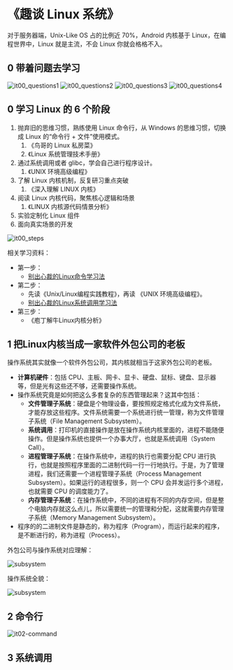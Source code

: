 # 《趣谈 Linux 系统》

对于服务器端，Unix-Like OS 占的比例近 70%，Android 内核基于 Linux，在编程世界中，Linux 就是主流，不会 Linux 你就会格格不入。

## 0 带着问题去学习

![it00_questions1](images/it00_questions1.jfif)
![it00_questions2](images/it00_questions2.jfif)
![it00_questions3](images/it00_questions3.jfif)
![it00_questions4](images/it00_questions4.jfif)

## 0 学习 Linux 的 6 个阶段

1. 抛弃旧的思维习惯，熟练使用 Linux 命令行，从 Windows 的思维习惯，切换成 Linux 的“命令行 + 文件”使用模式。
   1. 《鸟哥的 Linux 私房菜》
   2. 《Linux 系统管理技术手册》
2. 通过系统调用或者 glibc，学会自己进行程序设计。
   1. 《UNIX 环境高级编程》
3. 了解 Linux 内核机制，反复研习重点突破
   1. 《深入理解 LINUX 内核》
4. 阅读 Linux 内核代码，聚焦核心逻辑和场景
   1. 《LINUX 内核源代码情景分析》
5. 实验定制化 Linux 组件
6. 面向真实场景的开发

![it00_steps](images/it00_steps.jfif)

相关学习资料：

- 第一步：
  - [别出心裁的Linux命令学习法](https://www.cnblogs.com/rocedu/p/4902411.html)
- 第二步：
  - 先读《Unix/Linux编程实践教程》，再读 《UNIX 环境高级编程》。
  - [别出心裁的Linux系统调用学习法](https://www.cnblogs.com/rocedu/p/6016880.html)
- 第三步：
  - 《庖丁解牛Linux内核分析》

## 1 把Linux内核当成一家软件外包公司的老板

操作系统其实就像一个软件外包公司，其内核就相当于这家外包公司的老板。

- **计算机硬件**：包括 CPU、主板、网卡、显卡、硬盘、鼠标、键盘、显示器等，但是光有这些还不够，还需要操作系统。
- 操作系统究竟是如何把这么多套复杂的东西管理起来？这其中包括：
  - **文件管理子系统**：硬盘是个物理设备，要按照规定格式化成为文件系统，才能存放这些程序。文件系统需要一个系统进行统一管理，称为文件管理子系统（File Management Subsystem）。
  - **系统调用**：打印机的直接操作是放在操作系统内核里面的，进程不能随便操作。但是操作系统也提供一个办事大厅，也就是系统调用（System Call）。
  - **进程管理子系统**：在操作系统中，进程的执行也需要分配 CPU 进行执行，也就是按照程序里面的二进制代码一行一行地执行。于是，为了管理进程，我们还需要一个进程管理子系统（Process Management Subsystem）。如果运行的进程很多，则一个 CPU 会并发运行多个进程，也就需要 CPU 的调度能力了。
  - **内存管理子系统**：在操作系统中，不同的进程有不同的内存空间，但是整个电脑内存就这么点儿，所以需要统一的管理和分配，这就需要内存管理子系统（Memory Management Subsystem）。
- 程序的的二进制文件是静态的，称为程序（Program），而运行起来的程序，是不断进行的，称为进程（Process）。

外包公司与操作系统对应理解：

![subsystem](images/it01-os-subsystem.jfif)

操作系统全貌：

![subsystem](images/it01-whole-subsystem.jfif)

## 2 命令行

![it02-command](images/it02-command.jfif)

## 3 系统调用
